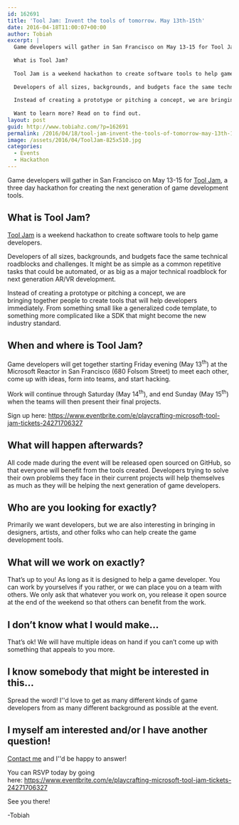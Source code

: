 ```yaml
---
id: 162691
title: 'Tool Jam: Invent the tools of tomorrow. May 13th-15th'
date: 2016-04-18T11:00:07+00:00
author: Tobiah
excerpt: |
  Game developers will gather in San Francisco on May 13-15 for Tool Jam, a three day hackathon for creating the next generation of game development tools.
  
  What is Tool Jam?
  
  Tool Jam is a weekend hackathon to create software tools to help game developers.
  
  Developers of all sizes, backgrounds, and budgets face the same technical roadblocks and challenges. It might be as simple as a common repetitive tasks that could be automated, or as big as a major technical roadblock for next generation AR/VR development.
  
  Instead of creating a prototype or pitching a concept, we are bringing together people to create tools that will help developers immediately. From something small like a generalized code template, to something more complicated like a SDK that might become the new industry standard
  
  Want to learn more? Read on to find out.
layout: post
guid: http://www.tobiahz.com/?p=162691
permalink: /2016/04/18/tool-jam-invent-the-tools-of-tomorrow-may-13th-15th/
image: /assets/2016/04/ToolJam-825x510.jpg
categories:
  - Events
  - Hackathon
---
```

Game developers will gather in San Francisco on May 13-15 for <a href="https://www.eventbrite.com/e/playcrafting-microsoft-tool-jam-tickets-24271706327" target="_blank">Tool Jam</a>, a three day hackathon for creating the next generation of game development tools.

## What is Tool Jam?

<a href="https://www.eventbrite.com/e/playcrafting-microsoft-tool-jam-tickets-24271706327" target="_blank">Tool Jam</a> is a weekend hackathon to create software tools to help game developers.

Developers of all sizes, backgrounds, and budgets face the same technical roadblocks and challenges. It might be as simple as a common repetitive tasks that could be automated, or as big as a major technical roadblock for next generation AR/VR development.

Instead of creating a prototype or pitching a concept, we are bringing together people to create tools that will help developers immediately. From something small like a generalized code template, to something more complicated like a SDK that might become the new industry standard.<!--more-->

## **When and where is Tool Jam?**

Game developers will get together starting Friday evening (May 13<sup>th</sup>) at the Microsoft Reactor in San Francisco (680 Folsom Street) to meet each other, come up with ideas, form into teams, and start hacking.

Work will continue through Saturday (May 14<sup>th</sup>), and end Sunday (May 15<sup>th</sup>) when the teams will then present their final projects.

Sign up here: <a href="https://www.eventbrite.com/e/playcrafting-microsoft-tool-jam-tickets-24271706327" target="_blank">https://www.eventbrite.com/e/playcrafting-microsoft-tool-jam-tickets-24271706327</a>

## What will happen afterwards?

All code made during the event will be released open sourced on GitHub, so that everyone will benefit from the tools created. Developers trying to solve their own problems they face in their current projects will help themselves as much as they will be helping the next generation of game developers.

## **Who are you looking for exactly?**

Primarily we want developers, but we are also interesting in bringing in designers, artists, and other folks who can help create the game development tools.

## **What will we work on exactly?**

That’s up to you! As long as it is designed to help a game developer. You can work by yourselves if you rather, or we can place you on a team with others. We only ask that whatever you work on, you release it open source at the end of the weekend so that others can benefit from the work.

## **I don’t know what I would make…**

That’s ok! We will have multiple ideas on hand if you can’t come up with something that appeals to you more.

## 

## **I know somebody that might be interested in this…**

Spread the word! I''d love to get as many different kinds of game developers from as many different background as possible at the event.

## **I myself am interested and/or I have another question!**

<a href="http://www.tobiahz.com/contact/" target="_blank">Contact me</a> and I''d be happy to answer!

You can RSVP today by going here: <a href="https://www.eventbrite.com/e/playcrafting-microsoft-tool-jam-tickets-24271706327" target="_blank">https://www.eventbrite.com/e/playcrafting-microsoft-tool-jam-tickets-24271706327</a>

See you there!
  
-Tobiah